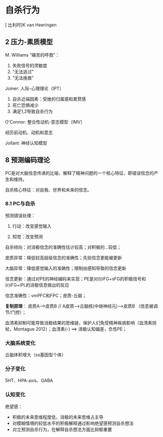 #    自杀行为

[ 比利时]K van Heeringen

## 2 压力-素质模型

M. Williams “痛苦的呼救”：

1. 失败信号的灵敏度
2. “无法逃过”
3. “无法挽救”

Joiner: 人际-心理理论（IPT）

1. 自杀近端因素：受挫的归属感和累赘感
2. 死亡恐惧减少
3. 满足1,2导致自杀行为

O'Connor: 整合性动机-意志模型（IMV）

经历前动机、动机和意志

Jollant: 神经认知模型

## 8 预测编码理论

PC是对大脑信息传递的比喻，解释了精神问题的一个核心特征，即错误信念的产生和维持。

自杀核心特征：对自我、世界和未来的信念。

### 8.1 PC与自杀



预测错误处理：

1. 行动：改变感觉输入

2. 知觉：改变预测

   

自杀倾向：对消极信念的准确性估计较高；对积极的...较低；



皮质异常：降低较高层级信念的准确性；先验信念更能被更新

大脑异常：降低感觉输入的准确性；限制由感知导致的信念更新



信念更新：通过对PE的神经编码来实现；PE是对(l)iFG+sFG的积极信号和(r)iFG+iPL的消极信息做出的反应

信念准确性：vmPFC和FPC；皮质-丘脑；

**复制原理**： 皮质A-->皮质B  // A皮质-->丘脑核(中继神经元)-->皮质B （信息被调节/门控）；



血清素抑制可能导致消极结果的思维链，保护人们免受精神疾病影响（血清素拐杖，Montague 2012）；血清素(-) ==> 消极认知偏差，负性PE；







### 大脑系统变化



丘脑体积增大（ss基因型个体）



### 分子变化

5HT、HPA-axis、GABA



### 认知变化



绝望感：

- 积极的未来思维程度低，消极的未来思维占主导
- 对模糊情境的较低水平的积极解释通过影响绝望感预测自杀想法
- 对立预测自杀行为，在解释自杀想法方面比抑郁重要



  
